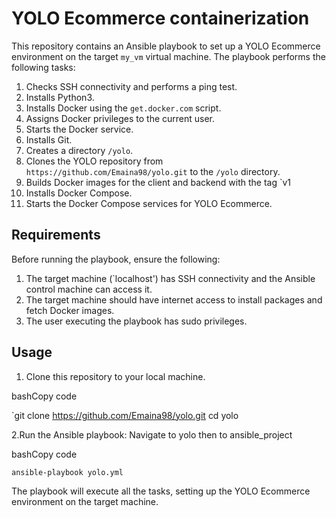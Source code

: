 # YOLO Ecommerce containerization

This repository contains an Ansible playbook to set up a YOLO Ecommerce environment on the target `my_vm` virtual machine. The playbook performs the following tasks:

1.  Checks SSH connectivity and performs a ping test.
2.  Installs Python3.
3.  Installs Docker using the `get.docker.com` script.
4.  Assigns Docker privileges to the current user.
5.  Starts the Docker service.
6.  Installs Git.
7.  Creates a directory `/yolo`.
8.  Clones the YOLO repository from `https://github.com/Emaina98/yolo.git` to the `/yolo` directory.
9.  Builds Docker images for the client and backend with the tag `v1
10.  Installs Docker Compose.
11.  Starts the Docker Compose services for YOLO Ecommerce.

## Requirements

Before running the playbook, ensure the following:

1.  The target machine (`localhost') has SSH connectivity and the Ansible control machine can access it.
2.  The target machine should have internet access to install packages and fetch Docker images.
3.  The user executing the playbook has sudo privileges.

## Usage

1.  Clone this repository to your local machine.

bashCopy code

`git clone https://github.com/Emaina98/yolo.git
cd yolo

2.Run the Ansible playbook:
Navigate to yolo then to ansible_project

<cd yolo>
<cd ansible_project>
    

bashCopy code

`ansible-playbook yolo.yml` 

The playbook will execute all the tasks, setting up the YOLO Ecommerce environment on the target machine.

